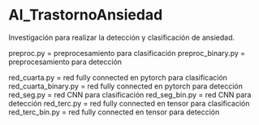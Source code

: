# AI_TrastornoAnsiedad


Investigación para realizar la detección y clasificación de ansiedad.


preproc.py = preprocesamiento para clasificación
preproc_binary.py = preprocesamiento para detección

red_cuarta.py  = red fully connected en pytorch para clasificación
red_cuarta_binary.py = red fully connected en pytorch para detección
red_seg.py = red CNN para clasificación
red_seg_bin.py = red CNN para detección
red_terc.py = red fully connected en tensor para clasificación
red_terc_bin.py = red fully connected en tensor para detección
